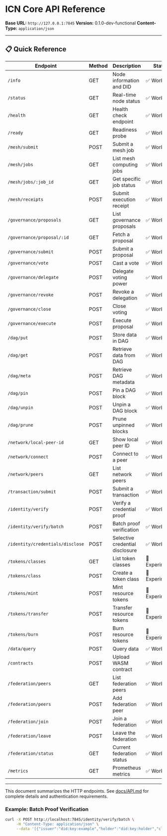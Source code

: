 # ICN Core API Reference

**Base URL:** `http://127.0.0.1:7845`
**Version:** 0.1.0-dev-functional
**Content-Type:** `application/json`

---

## 📋 **Quick Reference**

| Endpoint | Method | Description | Status |
|----------|-------|-------------|--------|
| `/info` | GET | Node information and DID | ✅ Working |
| `/status` | GET | Real-time node status | ✅ Working |
| `/health` | GET | Health check endpoint | ✅ Working |
| `/ready` | GET | Readiness probe | ✅ Working |
| `/mesh/submit` | POST | Submit a mesh job | ✅ Working |
| `/mesh/jobs` | GET | List mesh computing jobs | ✅ Working |
| `/mesh/jobs/:job_id` | GET | Get specific job status | ✅ Working |
| `/mesh/receipts` | POST | Submit execution receipt | ✅ Working |
| `/governance/proposals` | GET | List governance proposals | ✅ Working |
| `/governance/proposal/:id` | GET | Fetch a proposal | ✅ Working |
| `/governance/submit` | POST | Submit a proposal | ✅ Working |
| `/governance/vote` | POST | Cast a vote | ✅ Working |
| `/governance/delegate` | POST | Delegate voting power | ✅ Working |
| `/governance/revoke` | POST | Revoke a delegation | ✅ Working |
| `/governance/close` | POST | Close voting | ✅ Working |
| `/governance/execute` | POST | Execute proposal | ✅ Working |
| `/dag/put` | POST | Store data in DAG | ✅ Working |
| `/dag/get` | POST | Retrieve data from DAG | ✅ Working |
| `/dag/meta` | POST | Retrieve DAG metadata | ✅ Working |
| `/dag/pin` | POST | Pin a DAG block | ✅ Working |
| `/dag/unpin` | POST | Unpin a DAG block | ✅ Working |
| `/dag/prune` | POST | Prune unpinned blocks | ✅ Working |
| `/network/local-peer-id` | GET | Show local peer ID | ✅ Working |
| `/network/connect` | POST | Connect to a peer | ✅ Working |
| `/network/peers` | GET | List network peers | ✅ Working |
| `/transaction/submit` | POST | Submit a transaction | ✅ Working |
| `/identity/verify` | POST | Verify a credential proof | ✅ Working |
| `/identity/verify/batch` | POST | Batch proof verification | ✅ Working |
| `/identity/credentials/disclose` | POST | Selective credential disclosure | ✅ Working |
| `/tokens/classes` | GET | List token classes | 🚧 Experimental |
| `/tokens/class` | POST | Create a token class | 🚧 Experimental |
| `/tokens/mint` | POST | Mint resource tokens | 🚧 Experimental |
| `/tokens/transfer` | POST | Transfer resource tokens | 🚧 Experimental |
| `/tokens/burn` | POST | Burn resource tokens | 🚧 Experimental |
| `/data/query` | POST | Query data | ✅ Working |
| `/contracts` | POST | Upload WASM contract | ✅ Working |
| `/federation/peers` | GET | List federation peers | ✅ Working |
| `/federation/peers` | POST | Add federation peer | ✅ Working |
| `/federation/join` | POST | Join a federation | ✅ Working |
| `/federation/leave` | POST | Leave the federation | ✅ Working |
| `/federation/status` | GET | Current federation status | ✅ Working |
| `/metrics` | GET | Prometheus metrics | ✅ Working |

---
This document summarizes the HTTP endpoints. See [docs/API.md](docs/API.md) for complete details and authentication requirements.

### Example: Batch Proof Verification

```bash
curl -X POST http://localhost:7845/identity/verify/batch \
     -H "Content-Type: application/json" \
     --data '[{"issuer":"did:key:example","holder":"did:key:holder","claim_type":"age","proof":"...","schema":"cid"}]'
```
